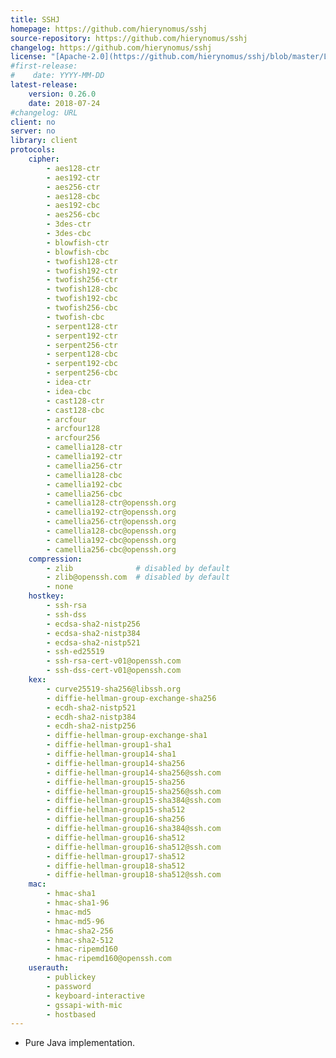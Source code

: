 ```yaml
---
title: SSHJ
homepage: https://github.com/hierynomus/sshj
source-repository: https://github.com/hierynomus/sshj
changelog: https://github.com/hierynomus/sshj
license: "[Apache-2.0](https://github.com/hierynomus/sshj/blob/master/LICENSE)"
#first-release:
#    date: YYYY-MM-DD
latest-release:
    version: 0.26.0
    date: 2018-07-24
#changelog: URL
client: no
server: no
library: client
protocols:
    cipher:
        - aes128-ctr
        - aes192-ctr
        - aes256-ctr
        - aes128-cbc 
        - aes192-cbc 
        - aes256-cbc 
        - 3des-ctr
        - 3des-cbc
        - blowfish-ctr
        - blowfish-cbc
        - twofish128-ctr
        - twofish192-ctr
        - twofish256-ctr
        - twofish128-cbc
        - twofish192-cbc
        - twofish256-cbc
        - twofish-cbc
        - serpent128-ctr
        - serpent192-ctr
        - serpent256-ctr
        - serpent128-cbc
        - serpent192-cbc
        - serpent256-cbc
        - idea-ctr
        - idea-cbc
        - cast128-ctr
        - cast128-cbc
        - arcfour
        - arcfour128
        - arcfour256
        - camellia128-ctr
        - camellia192-ctr
        - camellia256-ctr
        - camellia128-cbc
        - camellia192-cbc
        - camellia256-cbc
        - camellia128-ctr@openssh.org
        - camellia192-ctr@openssh.org
        - camellia256-ctr@openssh.org
        - camellia128-cbc@openssh.org
        - camellia192-cbc@openssh.org
        - camellia256-cbc@openssh.org
    compression:
        - zlib              # disabled by default
        - zlib@openssh.com  # disabled by default
        - none
    hostkey:
        - ssh-rsa
        - ssh-dss
        - ecdsa-sha2-nistp256
        - ecdsa-sha2-nistp384
        - ecdsa-sha2-nistp521
        - ssh-ed25519
        - ssh-rsa-cert-v01@openssh.com
        - ssh-dss-cert-v01@openssh.com
    kex:
        - curve25519-sha256@libssh.org
        - diffie-hellman-group-exchange-sha256
        - ecdh-sha2-nistp521
        - ecdh-sha2-nistp384
        - ecdh-sha2-nistp256
        - diffie-hellman-group-exchange-sha1
        - diffie-hellman-group1-sha1
        - diffie-hellman-group14-sha1
        - diffie-hellman-group14-sha256
        - diffie-hellman-group14-sha256@ssh.com
        - diffie-hellman-group15-sha256
        - diffie-hellman-group15-sha256@ssh.com
        - diffie-hellman-group15-sha384@ssh.com
        - diffie-hellman-group15-sha512
        - diffie-hellman-group16-sha256
        - diffie-hellman-group16-sha384@ssh.com
        - diffie-hellman-group16-sha512
        - diffie-hellman-group16-sha512@ssh.com
        - diffie-hellman-group17-sha512
        - diffie-hellman-group18-sha512
        - diffie-hellman-group18-sha512@ssh.com
    mac:
        - hmac-sha1
        - hmac-sha1-96
        - hmac-md5
        - hmac-md5-96
        - hmac-sha2-256
        - hmac-sha2-512
        - hmac-ripemd160
        - hmac-ripemd160@openssh.com
    userauth:
        - publickey
        - password
        - keyboard-interactive
        - gssapi-with-mic
        - hostbased
---
```

* Pure Java implementation.
